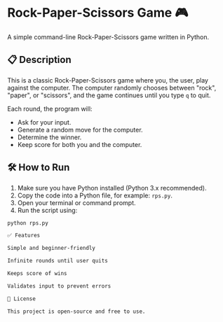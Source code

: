 # Rock-Paper-Scissors Game 🎮

A simple command-line Rock-Paper-Scissors game written in Python.

## 📋 Description

This is a classic Rock-Paper-Scissors game where you, the user, play against the computer. The computer randomly chooses between "rock", "paper", or "scissors", and the game continues until you type `q` to quit.

Each round, the program will:
- Ask for your input.
- Generate a random move for the computer.
- Determine the winner.
- Keep score for both you and the computer.

## 🛠️ How to Run

1. Make sure you have Python installed (Python 3.x recommended).
2. Copy the code into a Python file, for example: `rps.py`.
3. Open your terminal or command prompt.
4. Run the script using:

```bash
python rps.py

✅ Features

Simple and beginner-friendly

Infinite rounds until user quits

Keeps score of wins

Validates input to prevent errors

📖 License

This project is open-source and free to use.